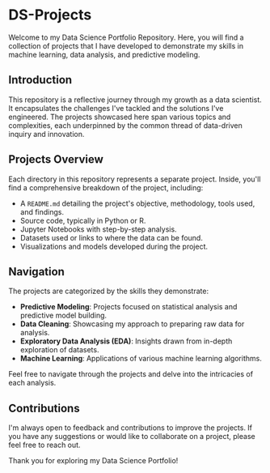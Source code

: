 # DS-Projects

Welcome to my Data Science Portfolio Repository. Here, you will find a collection of projects that I have developed to demonstrate my skills in machine learning, data analysis, and predictive modeling.

## Introduction

This repository is a reflective journey through my growth as a data scientist. It encapsulates the challenges I've tackled and the solutions I've engineered. The projects showcased here span various topics and complexities, each underpinned by the common thread of data-driven inquiry and innovation.

## Projects Overview

Each directory in this repository represents a separate project. Inside, you'll find a comprehensive breakdown of the project, including:

- A `README.md` detailing the project's objective, methodology, tools used, and findings.
- Source code, typically in Python or R.
- Jupyter Notebooks with step-by-step analysis.
- Datasets used or links to where the data can be found.
- Visualizations and models developed during the project.

## Navigation

The projects are categorized by the skills they demonstrate:

- **Predictive Modeling**: Projects focused on statistical analysis and predictive model building.
- **Data Cleaning**: Showcasing my approach to preparing raw data for analysis.
- **Exploratory Data Analysis (EDA)**: Insights drawn from in-depth exploration of datasets.
- **Machine Learning**: Applications of various machine learning algorithms.

Feel free to navigate through the projects and delve into the intricacies of each analysis.

## Contributions

I'm always open to feedback and contributions to improve the projects. If you have any suggestions or would like to collaborate on a project, please feel free to reach out.

Thank you for exploring my Data Science Portfolio!


